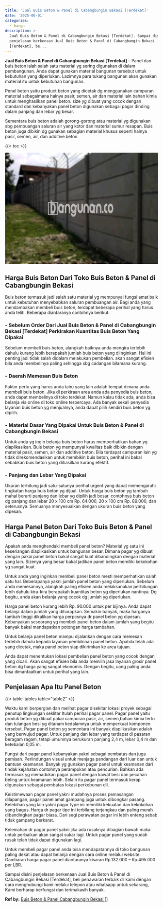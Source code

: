 ```yaml
---
title: 'Jual Buis Beton & Panel di Cabangbungin Bekasi [Terdekat]'
date: '2025-06-01'
categories:
  - harga
description: >-
  Jual Buis Beton & Panel di Cabangbungin Bekasi [Terdekat]. Sampai disini
  penjelasan berkenaan Jual Buis Beton & Panel di Cabangbungin Bekasi
  [Terdekat], be...
---
```


**Jual Buis Beton & Panel di Cabangbungin Bekasi \[Terdekat\]** – Panel dan buis beton ialah salah satu material yg sering digunakan di dalam pembangunan. Anda dapat gunakan material bangunan tersebut untuk kebutuhan yang diperlukan. Lazimnya para tukang bangunan akan gunakan material itu untuk kebutuhan bangunan.

Penel beton yaitu product beton yang dicetak dg menggunakan campuran material sebagaimana halnya pasir, semen, air dan material lain bahan kimia untuk menghasilkan panel beton. size yg dibuat yang cocok dengan standard dan kebanyakan panel beton digunakan sebagai pagar dinding dalam panjang dan lebar yg besar.

Sementara buis beton adalah gorong-gorong atau material yg digunakan sbg pembuangan saluran air yang kotor dan material sumur resapan. Buis beton juga dibikin dg gunakan sebagian material khusus seperti halnya pasir, semen, air, dan additive beton.

{{< toc >}}

![Jual Buis Beton & Panel di Cabangbungin Bekasi [Terdekat]](/images/jual-panel-buis-beton-murah-47.png)

## Harga Buis Beton Dari Toko Buis Beton & Panel di Cabangbungin Bekasi

Buis beton termasuk jadi salah satu material yg mempunyai fungsi amat baik untuk kebutuhan menyebabkan saluran pembuangan air. Bagi anda yang mendambakan membeli buis beton, terdapat beberapa perihal yang harus anda teliti. Beberapa diantaranya contohnya berikut:

### \- Sebelum Order Dari Jual Buis Beton & Panel di Cabangbungin Bekasi \[Terdekat\] Perkirakan Kuantitas Buis Beton Yang Dipakai

Sebelum membeli buis beton, alangkah baiknya anda mengira terlebih dahulu kurang lebih berapakah jumlah buis beton yang diinginkan. Hal ini penting jadi tidak salah didalam melakukan pembelian. akan sangat efisien bila anda membelinya paling sehingga sbg cadangan bilamana kurang.

### \- Daerah Memesan Buis Beton

Faktor perlu yang harus anda tahu yang lain adalah tempat dimana anda membeli buis beton. Jika di perkiraan area anda ada penyedia buis beton, anda dapat membelinya di toko terdekat. Namun kalau tidak ada, anda bisa belanja via online di toko online terpercaya. Ada banyak sekali penyedia layanan buis beton yg menjualnya, anda dapat pilih sendiri buis beton yg dipilih.

### \- Material Dasar Yang Dipakai Untuk Buis Beton & Panel di Cabangbungin Bekasi

Untuk anda yg ingin belanja buis beton harus memperhatikan bahan yg diaplikasikan. Buis beton yg mempunyai kwalitas baik dibikin dengan material pasir, semen, air dan additive beton. Bila terdapat campuran lain yg tidak direkomendasikan untuk membikin buis beton, perihal ini bakal sebabkan buis beton yang dihasilkan kurang efektif.

### \- Panjang dan Lebar Yang Dipakai

Ukuran terhitung jadi satu-satunya perihal urgent yang dapat memengaruhi tingkatan harga buis beton yg dijual. Untuk harga buis beton yg tambah mahal berarti panjang dan lebar yg dipilih jadi besar. contohnya buis beton dg panjang dan lebar 20 x 100 cm Rp. 64.000, 20 x 100 cm Rp. 89.000, dan seterusnya. Semuanya menyesuaikan dengan ukuran buis beton yang dipesan.

## Harga Panel Beton Dari Toko Buis Beton & Panel di Cabangbungin Bekasi

Apakah anda menghendaki membeli panel beton? Material yg satu ini keseriangan diaplikasikan untuk bangunan besar. Dimana pagar yg dibuat dengan pakai panel beton bakal sangat kuat dibandingkan dengan material yang lain. Sizenya yang besar bakal jadikan panel beton memiliki kekokohan yg sangat kuat.

Untuk anda yang inginkan membeli panel beton mesti memperhatikan salah satu hal. Beberapanya yakni jumlah panel beton yang diperlukan. Sebelum anda memesannya, alangkah paling efisien anda melaksanakan perhitungan lebih dahulu kira-kira berapakah kuantitas beton yg diperlukan nantinya. Dg begitu, anda akan belanja yang cocok dg jumlah yg diperlukan.

Harga panel beton kurang lebih Rp. 90.000 untuk per bijinya. Anda dapat belanja dalam jumlah yang diharapkan. Semakin banyak, maka harganya tambah tinggi dikalikan harga perpcsnya dr panel beton yg dipesan. Kebanyakan seseorang yg membeli panel beton dalam jumlah yang begitu banyak bakal mendapatkan potongan harga tambahan.

Untuk belanja panel beton mampu dijalankan dengan cara memesan terlebih dahulu kepada layanan pembikinan panel beton. Apabila telah ada yang dicetak, maka panel beton siap dikirimkan ke area tujuan.

Anda dapat menentukan lokasi pembelian panel beton yang cocok dengan yang dicari. Akan sangat efisien bila anda memilih jasa layanan grosir panel beton dg harga yang sangat ekonomis. Dengan begitu, uang paling anda bisa dimanfaatkan untuk perihal yang lain.

## Penjelasan Apa Itu Panel Beton

{{< table-tables table="table2" >}}

Waktu kami berpergian dan melihat pagar disekitar lokasi proyek sebagai penutup lingkungan seklitar Itulah perihal pagar panel. Pagar panel yaitu produk beton yg dibuat pakai campuran pasir, air, semen,bahan kimia tertu dan tulangan besi yg ditanam kedalamnya untuk memperkuat komponen tersebut. Pagar panel beton yg sementara ini banyak diaplikasikan adalah yang berwujud pagar. Untuk panjang dan lebar yang terdapat di pasaran beragam ragam, tetapi umumnya berukuran panjang 2,4 m, lebar 0,4 m dan ketebalan 0,05 m.

Fungsi dari pagar panel kebanyakan yakni sebagai pembatas dan juga pemisah. Perlindungan visual untuk menjaga pandangan dari luar dan untuk bantuan keamanan. Banyak yg gunakan pagar panel untuk keamanan dari tindak kejahatan contohnya perampokan atau pencurian. Bahkan ada termasuk yg memadukan pagar panel dengan kawat besi dan pecahan beling untuk keamanan lebih. Selain itu pagar panel termasuk kerap digunakan sebagai pembatas lokasi perkebunan dll.

Keistimewaan pagar panel yakni mudahnya proses pemasangan dilapangan, pagar panel amat gampang juga untuk dibongkar pasang. Kelebihan yang lain yakni pagar type ini memiliki kekuatan dan kekokohan yang bagus. Harga dr pagar tipe ini terbilang terjangkau dan paling murah dibandingkan pagar biasa. Dari segi perawatan pagar ini lebih enteng sebab tidak gampang berkarat.

Kelemahan dr pagar panel yakni jika ada rusaknya dibagian bawah maka untuk perbaikan akan sangat sukar lagi. Untuk pagar panel yang sudah rusak telah tidak dapat digunakan lagi.

Untuk membeli pagar panel anda bisa mendapatannya di toko bangunan paling dekat atau dapat belanja dengan cara online melalui website. Gambaran harga pagar panel diantaranya kisaran Rp.132.000 – Rp.495.000 per LBR.

Sampai disini penjelasan berkenaan Jual Buis Beton & Panel di Cabangbungin Bekasi \[Terdekat\], beli penawaran terbaik dr kami dengan cara menghubungi kami melalui telepon atau whatsapp untuk sekarang, Kami berharap berfungsi dan terimakasih banyak.

**Ref by:** [Buis Beton & Panel Cabangbungin Bekasi []](https://id.wikipedia.org/wiki/Buis)
